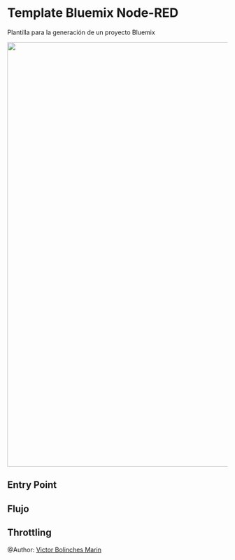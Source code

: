 # Template Bluemix Node-RED
Plantilla para la generación de un proyecto Bluemix

<img src="https://github.com/vicboma1/TemplateBluemixNodeRED/blob/master/assets/templateNodeRed.png" data-canonical-src="https://github.com/vicboma1/TemplateBluemixNodeRED/blob/master/assets/templateNodeRed.png" width="1917" height="969" />

## Entry Point

## Flujo

## Throttling


@Author: [Victor Bolinches Marin](https://github.com/vicboma1)
